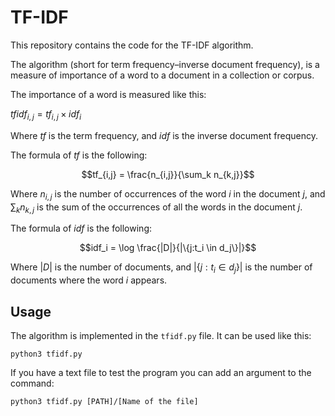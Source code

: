 # TF-IDF

This repository contains the code for the TF-IDF algorithm.

The algorithm (short for term frequency–inverse document frequency), is a measure of importance of a word to a document in a collection or corpus.

The importance of a word is measured like this:

$tfidf_{i,j} = tf_{i,j} \times idf_i$

Where $tf$ is the term frequency, and $idf$ is the inverse document frequency.

The formula of $tf$ is the following:

$$tf_{i,j} = \frac{n_{i,j}}{\sum_k n_{k,j}}$$

Where $n_{i,j}$ is the number of occurrences of the word $i$ in the document $j$, and $\sum_k n_{k,j}$ is the sum of the occurrences of all the words in the document $j$.

The formula of $idf$ is the following:

$$idf_i = \log \frac{|D|}{|\{j:t_i \in d_j\}|}$$

Where $|D|$ is the number of documents, and $|\{j:t_i \in d_j\}|$ is the number of documents where the word $i$ appears.

## Usage

The algorithm is implemented in the `tfidf.py` file. It can be used like this:

```python3 tfidf.py```

If you have a text file to test the program you can add an argument to the command:

```python3 tfidf.py [PATH]/[Name of the file]```